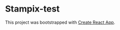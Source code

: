 # Stampix-test

This project was bootstrapped with [Create React App](https://github.com/facebook/create-react-app).
